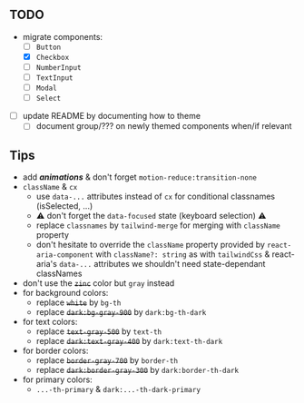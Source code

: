 ## TODO
- migrate components:
  - [ ] `Button`
  - [x] `Checkbox`
  - [ ] `NumberInput`
  - [ ] `TextInput`
  - [ ] `Modal`
  - [ ] `Select`
- [ ] update README by documenting how to theme
  - [ ] document group/??? on newly themed components when/if relevant

## Tips
- add _**animations**_ & don't forget `motion-reduce:transition-none`
- `className` & `cx`
  - use `data-...` attributes instead of `cx` for conditional classnames (isSelected, ...)
  - ⚠️ don't forget the `data-focused` state (keyboard selection) ⚠️
  - replace `classnames` by `tailwind-merge` for merging with `className` property
  - don't hesitate to override the `className` property provided by `react-aria-component` with `className?: string` as with `tailwindCss` & react-aria's `data-...` attributes we shouldn't  need state-dependant classNames
- don't use the ~~`zinc`~~ color but `gray` instead
- for background colors:
  - replace ~~`white`~~ by `bg-th`
  - replace ~~`dark:bg-gray-900`~~ by `dark:bg-th-dark`
- for text colors:
  - replace ~~`text-gray-500`~~ by `text-th`
  - replace ~~`dark:text-gray-400`~~ by `dark:text-th-dark`
- for border colors:
  - replace ~~`border-gray-700`~~ by `border-th`
  - replace ~~`dark:border-gray-300`~~ by `dark:border-th-dark`
- for primary colors:
  - `...-th-primary` & `dark:...-th-dark-primary`

